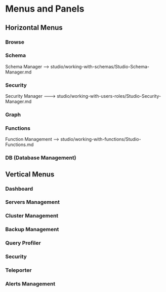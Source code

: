 
# Menus and Panels

## Horizontal Menus

### Browse
### Schema
Schema Manager --> studio/working-with-schemas/Studio-Schema-Manager.md

### Security

Security Manager ---> studio/working-with-users-roles/Studio-Security-Manager.md

### Graph
### Functions

Function Management --> studio/working-with-functions/Studio-Functions.md

### DB (Database Management)

## Vertical Menus

### Dashboard
### Servers Management
### Cluster Management
### Backup Management
### Query Profiler
### Security
### Teleporter
### Alerts Management
